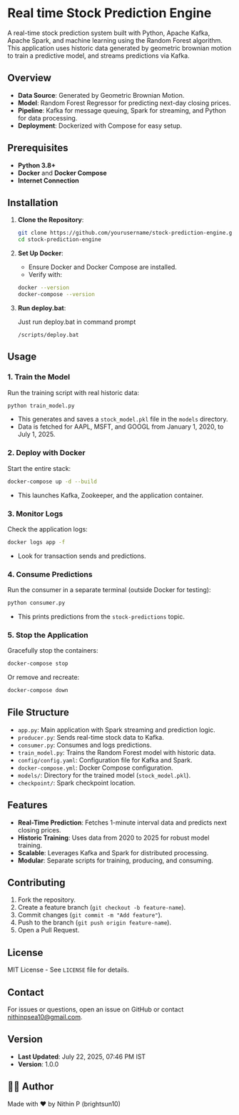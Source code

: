 # Real time Stock Prediction Engine

A real-time stock prediction system built with Python, Apache Kafka, Apache Spark, and machine learning using the Random Forest algorithm. This application uses historic data generated by geometric brownian motion to train a predictive model, and streams predictions via Kafka.

## Overview

- **Data Source**: Generated by Geometric Brownian Motion.
- **Model**: Random Forest Regressor for predicting next-day closing prices.
- **Pipeline**: Kafka for message queuing, Spark for streaming, and Python for data processing.
- **Deployment**: Dockerized with Compose for easy setup.

## Prerequisites

- **Python 3.8+**
- **Docker** and **Docker Compose**
- **Internet Connection** 

## Installation

1. **Clone the Repository**:

   ```bash
   git clone https://github.com/yourusername/stock-prediction-engine.git
   cd stock-prediction-engine
   ```
   
3. **Set Up Docker**:
   - Ensure Docker and Docker Compose are installed.
   - Verify with:

  
   ```bash
   docker --version
   docker-compose --version
   ```

4. **Run deploy.bat**:

   Just run deploy.bat in command prompt

   ```
   /scripts/deploy.bat
   ```

## Usage

### 1. Train the Model
Run the training script with real historic data:

```bash
python train_model.py
```
- This generates and saves a `stock_model.pkl` file in the `models` directory.
- Data is fetched for AAPL, MSFT, and GOOGL from January 1, 2020, to July 1, 2025.

### 2. Deploy with Docker
Start the entire stack:

```bash
docker-compose up -d --build
```
- This launches Kafka, Zookeeper, and the application container.

### 3. Monitor Logs
Check the application logs:

```bash
docker logs app -f
```
- Look for transaction sends and predictions.

### 4. Consume Predictions
Run the consumer in a separate terminal (outside Docker for testing):

```bash
python consumer.py
```
- This prints predictions from the `stock-predictions` topic.

### 5. Stop the Application
Gracefully stop the containers:

```bash
docker-compose stop
```
Or remove and recreate:

```bash
docker-compose down
```

## File Structure

- `app.py`: Main application with Spark streaming and prediction logic.
- `producer.py`: Sends real-time stock data to Kafka.
- `consumer.py`: Consumes and logs predictions.
- `train_model.py`: Trains the Random Forest model with historic data.
- `config/config.yaml`: Configuration file for Kafka and Spark.
- `docker-compose.yml`: Docker Compose configuration.
- `models/`: Directory for the trained model (`stock_model.pkl`).
- `checkpoint/`: Spark checkpoint location.

## Features

- **Real-Time Prediction**: Fetches 1-minute interval data and predicts next closing prices.
- **Historic Training**: Uses data from 2020 to 2025 for robust model training.
- **Scalable**: Leverages Kafka and Spark for distributed processing.
- **Modular**: Separate scripts for training, producing, and consuming.

## Contributing

1. Fork the repository.
2. Create a feature branch (`git checkout -b feature-name`).
3. Commit changes (`git commit -m "Add feature"`).
4. Push to the branch (`git push origin feature-name`).
5. Open a Pull Request.

## License

MIT License - See `LICENSE` file for details.

## Contact

For issues or questions, open an issue on GitHub or contact nithinpsea10@gmail.com.

## Version

- **Last Updated**: July 22, 2025, 07:46 PM IST
- **Version**: 1.0.0

## 🙋‍♂️ Author

Made with ❤️ by Nithin P (brightsun10)
